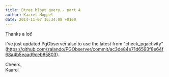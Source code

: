 ```yaml
---
title: Btree bloat query - part 4
author: Kaarel Moppel
date: 2014-11-07 16:34:08 +0100
---
```

Thanks a lot!

I've just updated PgObserver also to use the latest from "check_pgactivity" (<https://github.com/zalando/PGObserver/commit/ac3de84e71d6593f8e64f68a4b5eaad9ceb85803>).

Cheers,  
Kaarel
